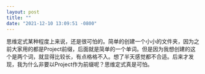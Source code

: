 ```yaml
---
layout: post
title: ""
date: "2021-12-10 13:09:51 -0800"
---
```


思维定式某种程度上来说，还是很可怕的。简单的创建一个小小的文件夹，因为之前大家用的都是Project前缀，后面就是简单的一个单词。但是因为我想创建的这个是两个词，就显得比较长，有点格格不入。想了半天感觉都不合适。后来才发现，我为什么非要以Project作为前缀呢？思维定式真是可怕。
